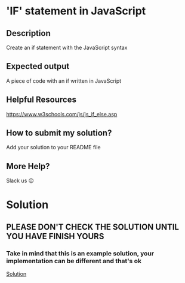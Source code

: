 # 'IF' statement in JavaScript

## Description

Create an if statement with the JavaScript syntax


## Expected output

A piece of code with an if written in JavaScript

## Helpful Resources

https://www.w3schools.com/js/js_if_else.asp

## How to submit my solution?

Add your solution to your README file

## More Help?

Slack us 😉

# Solution

## PLEASE DON'T CHECK THE SOLUTION UNTIL YOU HAVE FINISH YOURS

### Take in mind that this is an example solution, your implementation can be different and that's ok

[Solution](../sol)
